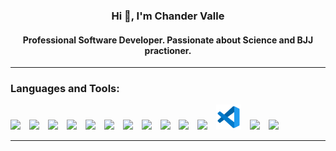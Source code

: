 <h3 align="center">Hi 👋, I'm Chander Valle</h3>
<h4 align="center">Professional Software Developer. Passionate about Science and BJJ practioner.</h4>

<hr />

### Languages and Tools:

<div>
  <img src="https://devicons.github.io/devicon/devicon.git/icons/csharp/csharp-original.svg"  width="40" style="padding-right: 10px;"/>
  <img src="https://devicons.github.io/devicon/devicon.git/icons/java/java-original-wordmark.svg"  width="40" style="padding-right: 10px;"/>
  <img src="https://devicons.github.io/devicon/devicon.git/icons/javascript/javascript-original.svg"  width="40" style="padding-right: 10px;"/>
  <img src="https://devicons.github.io/devicon/devicon.git/icons/typescript/typescript-original.svg"  width="40" style="padding-right: 10px;"/>
  <img src="https://devicons.github.io/devicon/devicon.git/icons/angularjs/angularjs-original.svg"  width="40" style="padding-right: 10px;"/>
  <img src="https://www.vectorlogo.zone/logos/springio/springio-icon.svg"  width="40" style="padding-right: 10px;"/>
  <img src="https://devicons.github.io/devicon/devicon.git/icons/postgresql/postgresql-original-wordmark.svg"  width="40" style="padding-right: 10px;"/>
  <img src="https://devicons.github.io/devicon/devicon.git/icons/docker/docker-original-wordmark.svg"  width="40" style="padding-right: 10px;"/>
  <img src="https://devicons.github.io/devicon/devicon.git/icons/html5/html5-original-wordmark.svg"  width="40" style="padding-right: 10px;"/>
  <img src="https://devicons.github.io/devicon/devicon.git/icons/css3/css3-original-wordmark.svg"  width="40" style="padding-right: 10px;"/>
  <img src="https://devicons.github.io/devicon/devicon.git/icons/bootstrap/bootstrap-plain.svg"  width="40" style="padding-right: 10px;"/>
  <img src="https://github.com/vscode-icons/vscode-icons/raw/master/icons/file_type_vscode.svg"  width="40" style="padding-right: 10px;"/>
  <img src="https://devicons.github.io/devicon/devicon.git/icons/visualstudio/visualstudio-plain.svg"  width="40" style="padding-right: 10px;"/>
  <img src="https://devicons.github.io/devicon/devicon.git/icons/intellij/intellij-original.svg"  width="40" style="padding-right: 10px;"/>
</div>

<hr />
